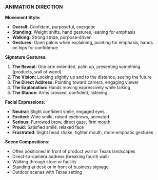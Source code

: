### ANIMATION DIRECTION

**Movement Style:**

- **Overall:** Confident, purposeful, energetic
- **Standing:** Weight shifts, hand gestures, leaning for emphasis
- **Walking:** Strong stride, purpose-driven
- **Gestures:** Open palms when explaining, pointing for emphasis, hands on hips for confidence

**Signature Gestures:**

1. **The Reveal:** One arm extended, palm up, presenting something (products, wall of weed)
2. **The Vision:** Looking slightly up and to the distance, seeing the future
3. **The Direct Address:** Pointing toward camera, engaging viewer
4. **The Explanation:** Hands moving expressively while talking
5. **The Stance:** Arms crossed, confident, listening

**Facial Expressions:**

- **Neutral:** Slight confident smile, engaged eyes
- **Excited:** Wide smile, raised eyebrows, animated
- **Serious:** Furrowed brow, direct gaze, firm mouth
- **Proud:** Satisfied smile, relaxed face
- **Frustrated:** Slight head shake, tighter mouth, more emphatic gestures

**Scene Compositions:**

- Often positioned in front of product wall or Texas landscapes
- Direct-to-camera address (breaking fourth wall)
- Walking through store or facility
- Standing at desk or in front of business signage
- Outdoor scenes with Texas setting
